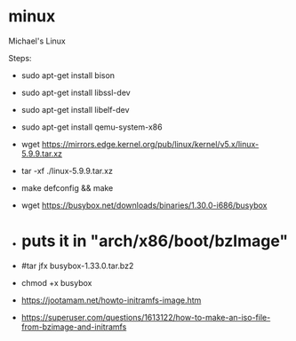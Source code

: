 # minux
Michael's Linux


Steps:

- sudo apt-get install bison
- sudo apt-get install libssl-dev
- sudo apt-get install libelf-dev
- sudo apt-get install qemu-system-x86

- wget https://mirrors.edge.kernel.org/pub/linux/kernel/v5.x/linux-5.9.9.tar.xz
- tar -xf ./linux-5.9.9.tar.xz
- make defconfig && make

- wget https://busybox.net/downloads/binaries/1.30.0-i686/busybox
- # puts it in "arch/x86/boot/bzImage"
- #tar jfx busybox-1.33.0.tar.bz2

- chmod +x busybox

- https://jootamam.net/howto-initramfs-image.htm
- https://superuser.com/questions/1613122/how-to-make-an-iso-file-from-bzimage-and-initramfs
